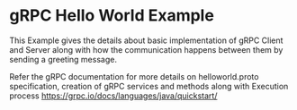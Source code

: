 gRPC Hello World Example
=====================
This Example gives the details about basic implementation of gRPC Client and Server along with
how the communication happens between them by sending a greeting message.

Refer the gRPC documentation for more details on helloworld.proto specification, creation of gRPC services and 
methods along with Execution process https://grpc.io/docs/languages/java/quickstart/